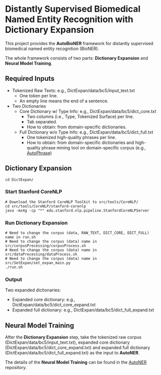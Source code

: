 # Distantly Supervised Biomedical Named Entity Recognition with Dictionary Expansion

This project provides the **AutoBioNER** framework for distantly supervised biomedical named entity recognition (BioNER).

The whole framework consists of two parts: **Dictionary Expansion** and
**Neural Model Training**.

## Required Inputs
- Tokenized Raw Texts: e.g., DictExpan/data/bc5/input_text.txt
  - One token per line.
  - An empty line means the end of a sentence.
- Two Dictionaries
  - Core Dictionary w/ Type Info: e.g., DictExpan/data/bc5/dict_core.txt
    - Two columns (i.e., Type, Tokenized Surface) per line.
    - Tab separated.
    - How to obtain: from domain-specific dictionaries.
  - Full Dictionary w/o Type Info: e.g., DictExpan/data/bc5/dict_full.txt
    - One tokenized high-quality phrases per line.
    - How to obtain: from domain-specific dictionaries and high-quality phrase mining tool on domain-specific corpus (e.g., [AutoPhrase](https://github.com/shangjingbo1226/AutoPhrase))

## Dictionary Expansion
```
cd DictExpan/
```

### Start Stanford CoreNLP
```
# Download the Stanford CoreNLP Toolkit to src/tools/CoreNLP/
cd src/tools/CoreNLP/stanford-corenlp
java -mx4g -cp "*" edu.stanford.nlp.pipeline.StanfordCoreNLPServer
```

### Run Dictionary Expansion
```
# Need to change the corpus (data, RAW_TEXT, DICT_CORE, DICT_FULL) name in run.sh
# Need to change the corpus (data) name in src/corpusProcessing/corpusProcess.sh
# Need to change the corpus (data) name in src/dataProcessing/dataProcess.sh
# Need to change the corpus (data) name in src/SetExpan/set_expan_main.py
./run.sh
```

### Output
Two expanded dictionaries:
- Expanded core dictionary: e.g., DictExpan/data/bc5/dict_core_expand.txt
- Expanded full dictionary: e.g., DictExpan/data/bc5/dict_full_expand.txt


## Neural Model Training
After the **Dictionary Expansion** step, take the tokenized raw corpus (DictExpan/data/bc5/input_text.txt), expanded core dictionary (DictExpan/data/bc5/dict_core_expand.txt) and expanded full dictionary (DictExpan/data/bc5/dict_full_expand.txt) as the input to **AutoNER**.

The details of the **Neural Model Training** can be found in the [AutoNER](https://github.com/shangjingbo1226/AutoNER) repository.
